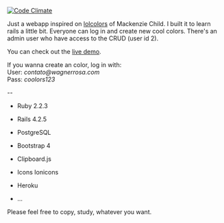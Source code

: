 [![Code Climate](https://codeclimate.com/github/wagnerrosa/coolors/badges/gpa.svg)](https://codeclimate.com/github/wagnerrosa/coolors)

Just a webapp inspired on [lolcolors](http://lolcolors.com) of Mackenzie Child. I built it to learn rails a little bit. Everyone can log in and create new cool colors. There's an admin user who have access to the CRUD (user id 2).

You can check out the [live demo](https://coolorsonrails.herokuapp.com/).

If you wanna create an color, log in with:  
User: _contato@wagnerrosa.com_  
Pass: _coolors123_  

--

* Ruby 2.2.3  

* Rails 4.2.5  

* PostgreSQL  

* Bootstrap 4  

* Clipboard.js  

* Icons Ionicons  

* Heroku  

* ...


Please feel free to copy, study, whatever you want.
